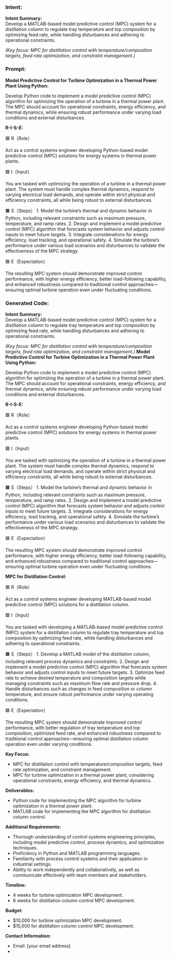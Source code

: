### Intent:
**Intent Summary:**  
Develop a MATLAB-based model predictive control (MPC) system for a distillation column to regulate tray temperature and top composition by optimizing feed rate, while handling disturbances and adhering to operational constraints.  

*(Key focus: MPC for distillation control with temperature/composition targets, feed rate optimization, and constraint management.)*

### Prompt:
**Model Predictive Control for Turbine Optimization in a Thermal Power Plant Using Python:**

Develop Python code to implement a model predictive control (MPC) algorithm for optimizing the operation of a turbine in a thermal power plant. The MPC should account for operational constraints, energy efficiency, and thermal dynamics, while ensuring robust performance under varying load conditions and external disturbances.

**R-I-S-E:**

🟥 R（Role）

Act as a control systems engineer developing Python-based model predictive control (MPC) solutions for energy systems in thermal power plants.

🟩 I（Input）

You are tasked with optimizing the operation of a turbine in a thermal power plant. The system must handle complex thermal dynamics, respond to varying electrical load demands, and operate within strict physical and efficiency constraints, all while being robust to external disturbances.

🟧 S（Steps）
	1.	Model the turbine’s thermal and dynamic behavior in Python, including relevant constraints such as maximum pressure, temperature, and ramp rates.
	2.	Design and implement a model predictive control (MPC) algorithm that forecasts system behavior and adjusts control inputs to meet future targets.
	3.	Integrate considerations for energy efficiency, load tracking, and operational safety.
	4.	Simulate the turbine’s performance under various load scenarios and disturbances to validate the effectiveness of the MPC strategy.

🟦 E（Expectation）

The resulting MPC system should demonstrate improved control performance, with higher energy efficiency, better load-following capability, and enhanced robustness compared to traditional control approaches—ensuring optimal turbine operation even under fluctuating conditions.

### Generated Code:
**Intent Summary:**  
Develop a MATLAB-based model predictive control (MPC) system for a distillation column to regulate tray temperature and top composition by optimizing feed rate, while handling disturbances and adhering to operational constraints.  

*(Key focus: MPC for distillation control with temperature/composition targets, feed rate optimization, and constraint management.)*
**Model Predictive Control for Turbine Optimization in a Thermal Power Plant Using Python:**

Develop Python code to implement a model predictive control (MPC) algorithm for optimizing the operation of a turbine in a thermal power plant. The MPC should account for operational constraints, energy efficiency, and thermal dynamics, while ensuring robust performance under varying load conditions and external disturbances.

**R-I-S-E:**

🟥 R（Role）

Act as a control systems engineer developing Python-based model predictive control (MPC) solutions for energy systems in thermal power plants.

🟩 I（Input）

You are tasked with optimizing the operation of a turbine in a thermal power plant. The system must handle complex thermal dynamics, respond to varying electrical load demands, and operate within strict physical and efficiency constraints, all while being robust to external disturbances.

🟧 S（Steps）
	1.	Model the turbine’s thermal and dynamic behavior in Python, including relevant constraints such as maximum pressure, temperature, and ramp rates.
	2.	Design and implement a model predictive control (MPC) algorithm that forecasts system behavior and adjusts control inputs to meet future targets.
	3.	Integrate considerations for energy efficiency, load tracking, and operational safety.
	4.	Simulate the turbine’s performance under various load scenarios and disturbances to validate the effectiveness of the MPC strategy.

🟦 E（Expectation）

The resulting MPC system should demonstrate improved control performance, with higher energy efficiency, better load-following capability, and enhanced robustness compared to traditional control approaches—ensuring optimal turbine operation even under fluctuating conditions. 

**MPC for Distillation Control:**

🟥 R（Role）

Act as a control systems engineer developing MATLAB-based model predictive control (MPC) solutions for a distillation column.

🟩 I（Input）

You are tasked with developing a MATLAB-based model predictive control (MPC) system for a distillation column to regulate tray temperature and top composition by optimizing feed rate, while handling disturbances and adhering to operational constraints.

🟧 S（Steps）
	1.	Develop a MATLAB model of the distillation column, including relevant process dynamics and constraints.
	2.	Design and implement a model predictive control (MPC) algorithm that forecasts system behavior and adjusts control inputs to meet future targets.
	3.	Optimize feed rate to achieve desired temperature and composition targets while managing constraints such as maximum flow rate and pressure drop.
	4.	Handle disturbances such as changes in feed composition or column temperature, and ensure robust performance under varying operating conditions.

🟦 E（Expectation）

The resulting MPC system should demonstrate improved control performance, with better regulation of tray temperature and top composition, optimized feed rate, and enhanced robustness compared to traditional control approaches—ensuring optimal distillation column operation even under varying conditions.

**Key Focus:**

* MPC for distillation control with temperature/composition targets, feed rate optimization, and constraint management.
* MPC for turbine optimization in a thermal power plant, considering operational constraints, energy efficiency, and thermal dynamics.

**Deliverables:**

* Python code for implementing the MPC algorithm for turbine optimization in a thermal power plant.
* MATLAB code for implementing the MPC algorithm for distillation column control.

**Additional Requirements:**

* Thorough understanding of control systems engineering principles, including model predictive control, process dynamics, and optimization techniques.
* Proficiency in Python and MATLAB programming languages.
* Familiarity with process control systems and their application in industrial settings.
* Ability to work independently and collaboratively, as well as communicate effectively with team members and stakeholders.

**Timeline:**

* 4 weeks for turbine optimization MPC development.
* 6 weeks for distillation column control MPC development.

**Budget:**

* $10,000 for turbine optimization MPC development.
* $15,000 for distillation column control MPC development.

**Contact Information:**

* Email: [your email address]
*
